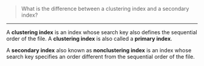 > What is the difference between a clustering index and a secondary index? 

--------------------------------

A **clustering index** is an index whose search key also defines the sequential 
order of the file. A **clustering index** is also called a **primary index**. 

A **secondary index** also known as **nonclustering index** is an index whose 
search key specifies an order different from the sequential order of the file. 